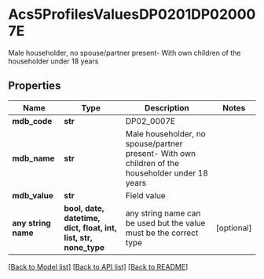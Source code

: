 # Acs5ProfilesValuesDP0201DP020007E

Male householder, no spouse/partner present- With own children of the householder under 18 years

## Properties
Name | Type | Description | Notes
------------ | ------------- | ------------- | -------------
**mdb_code** | **str** | DP02_0007E | 
**mdb_name** | **str** | Male householder, no spouse/partner present- With own children of the householder under 18 years | 
**mdb_value** | **str** | Field value | 
**any string name** | **bool, date, datetime, dict, float, int, list, str, none_type** | any string name can be used but the value must be the correct type | [optional]

[[Back to Model list]](../README.md#documentation-for-models) [[Back to API list]](../README.md#documentation-for-api-endpoints) [[Back to README]](../README.md)


